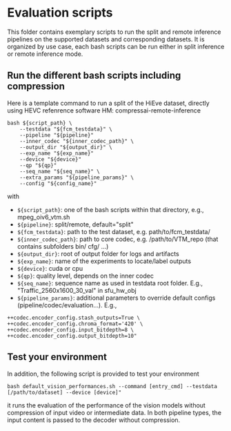 # Evaluation scripts

This folder contains exemplary scripts to run the split and remote inference pipelines on the supported datasets and corresponding datasets. It is organized by use case, each bash scripts can be run either in split inference or remote inference mode. 

## Run the different bash scripts including compression
Here is a template command to run a split of the HiEve dataset, directly using HEVC refenrence software HM:
compressai-remote-inference
```
bash ${script_path} \
    --testdata "${fcm_testdata}" \
    --pipeline "${pipeline}"
    --inner_codec "${inner_codec_path}" \
    --output_dir "${output_dir}" \
    --exp_name "${exp_name}" 
    --device "${device}" 
    --qp "${qp}" 
    --seq_name "${seq_name}" \
    --extra_params "${pipeline_params}" \
    --config "${config_name}"
```
with 
- `${script_path}`: one of the bash scripts within that directory, e.g., mpeg_oiv6_vtm.sh
- `${pipeline}`: split/remote, default="split"
- `${fcm_testdata}`: path to the test dataset, e.g. path/to/fcm_testdata/
- `${inner_codec_path}`: path to core codec, e.g. /path/to/VTM_repo (that contains subfolders bin/ cfg/ ...) 
- `${output_dir}`: root of output folder for logs and artifacts
- `${exp_name}`: name of the experiments to locate/label outputs
- `${device}`: cuda or cpu
- `${qp}`: quality level, depends on the inner codec
- `${seq_name}`: sequence name as used in testdata root folder. E.g., "Traffic_2560x1600_30_val" in sfu_hw_obj
- `${pipeline_params}`: additional parameters to override default configs (pipeline/codec/evaluation...). E.g., 
```
++codec.encoder_config.stash_outputs=True \
++codec.encoder_config.chroma_format='420' \
++codec.encoder_config.input_bitdepth=8 \
++codec.encoder_config.output_bitdepth=10"
```

## Test your environment
In addition, the following script is provided to test your environment
```
bash default_vision_performances.sh --command [entry_cmd] --testdata [/path/to/dataset] --device [device]"
```
it runs the evaluation of the performance of the vision models without compression of input video or intermediate data. In both pipeline types, the input content is passed to the decoder without compression. 


